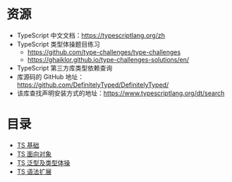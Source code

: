 # 资源

- TypeScript 中文文档：https://typescriptlang.org/zh
- TypeScript 类型体操题目练习
  - https://github.com/type-challenges/type-challenges
  - https://ghaiklor.github.io/type-challenges-solutions/en/
- TypeScript 第三方库类型依赖查询
- 库源码的 GitHub 地址：https://github.com/DefinitelyTyped/DefinitelyTyped/
- 该库查找声明安装方式的地址：https://www.typescriptlang.org/dt/search

# 目录

- [TS 基础](/post/typescript/typescript-base)
- [TS 面向对象](/post/typescript/typescript-oo)
- [TS 泛型及类型体操](/post/typescript/typescript-t)
- [TS 语法扩展](/post/typescript/typescript-extra)
